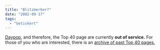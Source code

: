 ```yaml
---
title: "Blitzmerker?"
date: "2002-09-17"
tags:
  - "Getickert"
---
```


[Daypop](http://www.daypop.com/top/), and therefore, the Top 40 page are currently **out of service.** For those of you who are interested, there is an [archive of past Top 40 pages.](http://www.daypop.com/top/archive/2002/)
